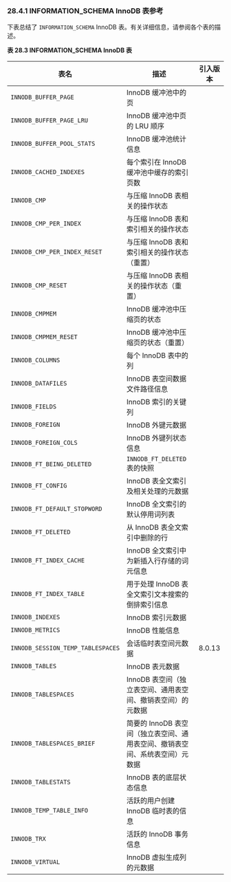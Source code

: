 ### 28.4.1 INFORMATION_SCHEMA InnoDB 表参考

下表总结了 `INFORMATION_SCHEMA` InnoDB 表。有关详细信息，请参阅各个表的描述。

**表 28.3 INFORMATION_SCHEMA InnoDB 表**

| 表名                              | 描述                                                         | 引入版本 |
| --------------------------------- | ------------------------------------------------------------ | -------- |
| `INNODB_BUFFER_PAGE`              | InnoDB 缓冲池中的页                                          |          |
| `INNODB_BUFFER_PAGE_LRU`          | InnoDB 缓冲池中页的 LRU 顺序                                 |          |
| `INNODB_BUFFER_POOL_STATS`        | InnoDB 缓冲池统计信息                                        |          |
| `INNODB_CACHED_INDEXES`           | 每个索引在 InnoDB 缓冲池中缓存的索引页数                     |          |
| `INNODB_CMP`                      | 与压缩 InnoDB 表相关的操作状态                               |          |
| `INNODB_CMP_PER_INDEX`            | 与压缩 InnoDB 表和索引相关的操作状态                         |          |
| `INNODB_CMP_PER_INDEX_RESET`      | 与压缩 InnoDB 表和索引相关的操作状态（重置）                 |          |
| `INNODB_CMP_RESET`                | 与压缩 InnoDB 表相关的操作状态（重置）                       |          |
| `INNODB_CMPMEM`                   | InnoDB 缓冲池中压缩页的状态                                  |          |
| `INNODB_CMPMEM_RESET`             | InnoDB 缓冲池中压缩页的状态（重置）                          |          |
| `INNODB_COLUMNS`                  | 每个 InnoDB 表中的列                                         |          |
| `INNODB_DATAFILES`                | InnoDB 表空间数据文件路径信息                                |          |
| `INNODB_FIELDS`                   | InnoDB 索引的关键列                                          |          |
| `INNODB_FOREIGN`                  | InnoDB 外键元数据                                            |          |
| `INNODB_FOREIGN_COLS`             | InnoDB 外键列状态信息                                        |          |
| `INNODB_FT_BEING_DELETED`         | `INNODB_FT_DELETED` 表的快照                                 |          |
| `INNODB_FT_CONFIG`                | InnoDB 表全文索引及相关处理的元数据                          |          |
| `INNODB_FT_DEFAULT_STOPWORD`      | InnoDB 全文索引的默认停用词列表                              |          |
| `INNODB_FT_DELETED`               | 从 InnoDB 表全文索引中删除的行                               |          |
| `INNODB_FT_INDEX_CACHE`           | InnoDB 全文索引中为新插入行存储的词元信息                    |          |
| `INNODB_FT_INDEX_TABLE`           | 用于处理 InnoDB 表全文索引文本搜索的倒排索引信息             |          |
| `INNODB_INDEXES`                  | InnoDB 索引元数据                                            |          |
| `INNODB_METRICS`                  | InnoDB 性能信息                                              |          |
| `INNODB_SESSION_TEMP_TABLESPACES` | 会话临时表空间元数据                                         | 8.0.13   |
| `INNODB_TABLES`                   | InnoDB 表元数据                                              |          |
| `INNODB_TABLESPACES`              | InnoDB 表空间（独立表空间、通用表空间、撤销表空间）的元数据  |          |
| `INNODB_TABLESPACES_BRIEF`        | 简要的 InnoDB 表空间（独立表空间、通用表空间、撤销表空间、系统表空间）元数据 |          |
| `INNODB_TABLESTATS`               | InnoDB 表的底层状态信息                                      |          |
| `INNODB_TEMP_TABLE_INFO`          | 活跃的用户创建 InnoDB 临时表的信息                           |          |
| `INNODB_TRX`                      | 活跃的 InnoDB 事务信息                                       |          |
| `INNODB_VIRTUAL`                  | InnoDB 虚拟生成列的元数据                                    |          |